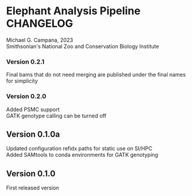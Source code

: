 # Elephant Analysis Pipeline CHANGELOG  

Michael G. Campana, 2023  
Smithsonian's National Zoo and Conservation Biology Institute  

### Version 0.2.1  
Final bams that do not need merging are published under the final names for simplicity  

### Version 0.2.0  
Added PSMC support  
GATK genotype calling can be turned off  

## Version 0.1.0a  
Updated configuration refidx paths for static use on SI/HPC  
Added SAMtools to conda environments for GATK genotyping  

## Version 0.1.0  
First released version  
